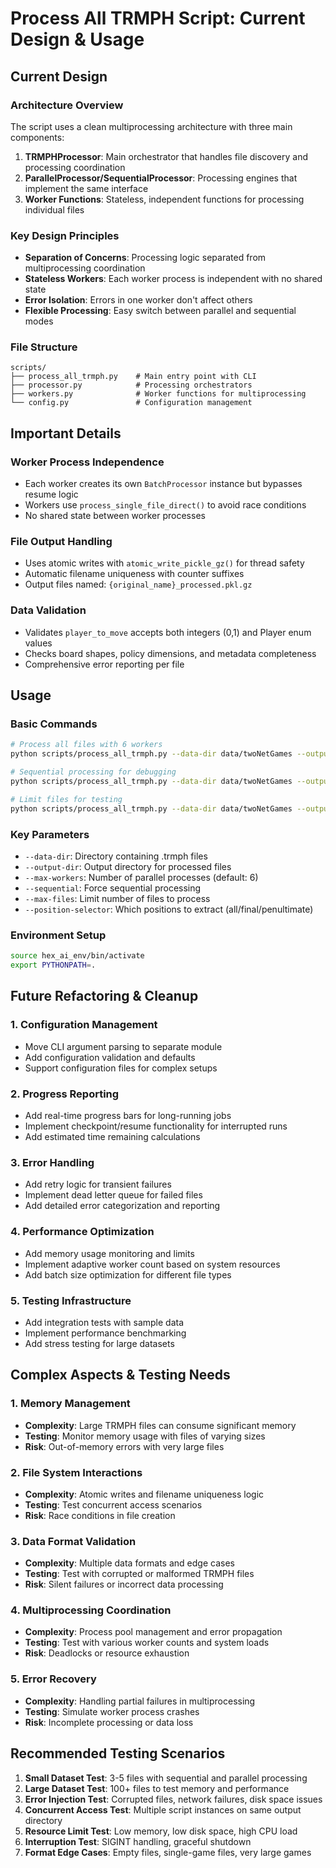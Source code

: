 # Process All TRMPH Script: Current Design & Usage

## Current Design

### Architecture Overview
The script uses a clean multiprocessing architecture with three main components:

1. **TRMPHProcessor**: Main orchestrator that handles file discovery and processing coordination
2. **ParallelProcessor/SequentialProcessor**: Processing engines that implement the same interface
3. **Worker Functions**: Stateless, independent functions for processing individual files

### Key Design Principles
- **Separation of Concerns**: Processing logic separated from multiprocessing coordination
- **Stateless Workers**: Each worker process is independent with no shared state
- **Error Isolation**: Errors in one worker don't affect others
- **Flexible Processing**: Easy switch between parallel and sequential modes

### File Structure
```
scripts/
├── process_all_trmph.py    # Main entry point with CLI
├── processor.py            # Processing orchestrators
├── workers.py              # Worker functions for multiprocessing
└── config.py               # Configuration management
```

## Important Details

### Worker Process Independence
- Each worker creates its own `BatchProcessor` instance but bypasses resume logic
- Workers use `process_single_file_direct()` to avoid race conditions
- No shared state between worker processes

### File Output Handling
- Uses atomic writes with `atomic_write_pickle_gz()` for thread safety
- Automatic filename uniqueness with counter suffixes
- Output files named: `{original_name}_processed.pkl.gz`

### Data Validation
- Validates `player_to_move` accepts both integers (0,1) and Player enum values
- Checks board shapes, policy dimensions, and metadata completeness
- Comprehensive error reporting per file

## Usage

### Basic Commands
```bash
# Process all files with 6 workers
python scripts/process_all_trmph.py --data-dir data/twoNetGames --output-dir processed_data --max-workers 6

# Sequential processing for debugging
python scripts/process_all_trmph.py --data-dir data/twoNetGames --output-dir processed_data --sequential

# Limit files for testing
python scripts/process_all_trmph.py --data-dir data/twoNetGames --output-dir processed_data --max-files 10 --max-workers 4
```

### Key Parameters
- `--data-dir`: Directory containing .trmph files
- `--output-dir`: Output directory for processed files
- `--max-workers`: Number of parallel processes (default: 6)
- `--sequential`: Force sequential processing
- `--max-files`: Limit number of files to process
- `--position-selector`: Which positions to extract (all/final/penultimate)

### Environment Setup
```bash
source hex_ai_env/bin/activate
export PYTHONPATH=.
```

## Future Refactoring & Cleanup

### 1. Configuration Management
- Move CLI argument parsing to separate module
- Add configuration validation and defaults
- Support configuration files for complex setups

### 2. Progress Reporting
- Add real-time progress bars for long-running jobs
- Implement checkpoint/resume functionality for interrupted runs
- Add estimated time remaining calculations

### 3. Error Handling
- Add retry logic for transient failures
- Implement dead letter queue for failed files
- Add detailed error categorization and reporting

### 4. Performance Optimization
- Add memory usage monitoring and limits
- Implement adaptive worker count based on system resources
- Add batch size optimization for different file types

### 5. Testing Infrastructure
- Add integration tests with sample data
- Implement performance benchmarking
- Add stress testing for large datasets

## Complex Aspects & Testing Needs

### 1. Memory Management
- **Complexity**: Large TRMPH files can consume significant memory
- **Testing**: Monitor memory usage with files of varying sizes
- **Risk**: Out-of-memory errors with very large files

### 2. File System Interactions
- **Complexity**: Atomic writes and filename uniqueness logic
- **Testing**: Test concurrent access scenarios
- **Risk**: Race conditions in file creation

### 3. Data Format Validation
- **Complexity**: Multiple data formats and edge cases
- **Testing**: Test with corrupted or malformed TRMPH files
- **Risk**: Silent failures or incorrect data processing

### 4. Multiprocessing Coordination
- **Complexity**: Process pool management and error propagation
- **Testing**: Test with various worker counts and system loads
- **Risk**: Deadlocks or resource exhaustion

### 5. Error Recovery
- **Complexity**: Handling partial failures in multiprocessing
- **Testing**: Simulate worker process crashes
- **Risk**: Incomplete processing or data loss

## Recommended Testing Scenarios

1. **Small Dataset Test**: 3-5 files with sequential and parallel processing
2. **Large Dataset Test**: 100+ files to test memory and performance
3. **Error Injection Test**: Corrupted files, network failures, disk space issues
4. **Concurrent Access Test**: Multiple script instances on same output directory
5. **Resource Limit Test**: Low memory, low disk space, high CPU load
6. **Interruption Test**: SIGINT handling, graceful shutdown
7. **Format Edge Cases**: Empty files, single-game files, very large games 